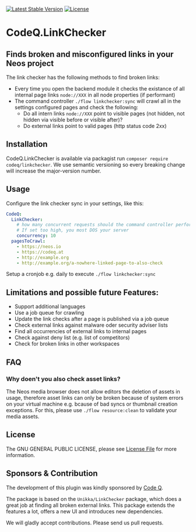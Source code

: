 [![Latest Stable Version](https://poser.pugx.org/codeq/linkchecker/v/stable)](https://packagist.org/packages/codeq/linkchecker)
[![License](https://poser.pugx.org/codeq/linkchecker/license)](LICENSE)

# CodeQ.LinkChecker

## Finds broken and misconfigured links in your Neos project

The link checker has the following methods to find broken links:

 - Every time you open the backend module it checks the existance of all internal page links `node://XXX` in all node properties (if performant)
 - The command controller `./flow linkchecker:sync` will crawl all in the settings configured pages and check the following:
   - Do all intern links `node://XXX` point to visible pages (not hidden, not hidden via visible before or visible after)?
   - Do external links point to valid pages (http status code 2xx)

## Installation

CodeQ.LinkChecker is available via packagist run `composer require codeq/linkchecker`.
We use semantic versioning so every breaking change will increase the major-version number.

## Usage

Configure the link checker sync in your settings, like this:

```yaml
CodeQ:
  LinkChecker:
    # how many concurrent requests should the command controller perform
    # If set too high, you most DOS your server
    concurrency: 10
  pagesToCrawl:
    - https://neos.io
    - https://codeq.at
    - http://example.org
    - http://example.org/a-nowhere-linked-page-to-also-check
```

Setup a cronjob e.g. daily to execute `./flow linkchecker:sync` 

## Limitations and possible future Features:
 - Support additional languages
 - Use a job queue for crawling
 - Update the link checks after a page is published via a job queue
 - Check external links against malware oder security adviser lists
 - Find all occurrencies of external links to internal pages
 - Check against deny list (e.g. list of competitors)
 - Check for broken links in other workspaces

## FAQ

### Why doen't you also check asset links?

The Neos media browser does not allow editors the deletion of assets in usage, therefore asset links can only be broken because of system errors on your virtual machine e.g. bcause of bad syncs or thumbnail creation exceptions. For this, please use `./flow resource:clean` to validate your media assets.

## License

The GNU GENERAL PUBLIC LICENSE, please see [License File](LICENSE) for more information.

## Sponsors & Contribution

The development of this plugin was kindly sponsored by [Code Q](http://codeq.at/). 

The package is based on the `Unikka/LinkChecker` package, which does a great job at finding all broken external links. This package extends the features a lot, offers a new UI and introduces new dependencies.

We will gladly accept contributions. Please send us pull requests.
